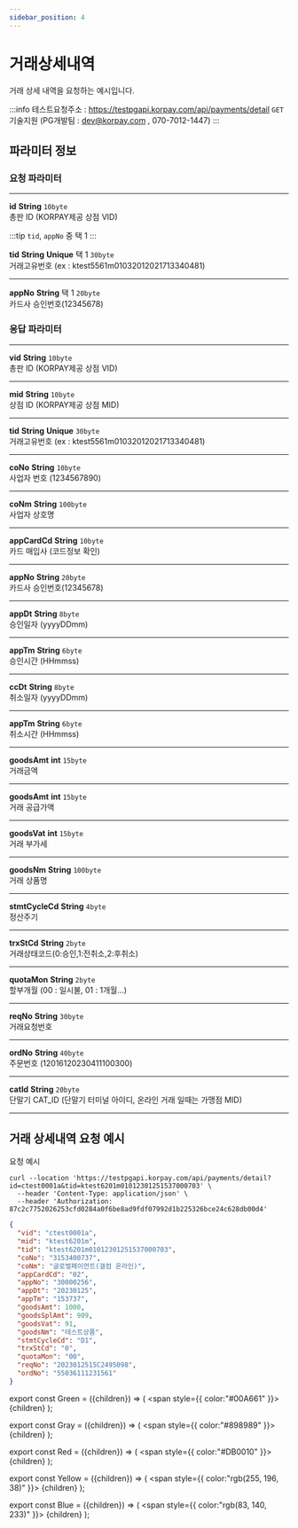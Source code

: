 ```yaml
---
sidebar_position: 4
---
```


# 거래상세내역

거래 상세 내역을 요청하는 예시입니다. 

:::info
테스트요청주소 : https://testpgapi.korpay.com/api/payments/detail <Green>`GET`</Green> <br/>
기술지원 (PG개발팀 : dev@korpay.com , 070-7012-1447)
:::
## 파라미터 정보


### 요청 파라미터
---
**id** <Green>**String**</Green> <Gray>`10byte`</Gray><br/>
총판 ID (KORPAY제공 상점 VID)


:::tip
`tid`, `appNo` 중 택 1
:::

**tid** <Green>**String**</Green> <Yellow>**Unique**</Yellow> <Red>택 1</Red> <Gray>`30byte`</Gray><br/>
거래고유번호 (ex : ktest5561m01032012021713340481)

---
**appNo** <Green>**String**</Green> <Red>택 1</Red> <Gray>`20byte`</Gray><br/>
카드사 승인번호(12345678)


### 응답 파라미터
---
**vid** <Green>**String**</Green> <Gray>`10byte`</Gray><br/>
총판 ID (KORPAY제공 상점 VID)

---
**mid** <Green>**String**</Green> <Gray>`10byte`</Gray><br/>
상점 ID (KORPAY제공 상점 MID)

---
**tid** <Green>**String**</Green> <Yellow>**Unique**</Yellow> <Gray>`30byte`</Gray><br/>
거래고유번호 (ex : ktest5561m01032012021713340481)

---
**coNo** <Green>**String**</Green> <Gray>`10byte`</Gray><br/>
사업자 번호 (1234567890)

---
**coNm** <Green>**String**</Green> <Gray>`100byte`</Gray><br/>
사업자 상호명

---
**appCardCd** <Green>**String**</Green> <Gray>`10byte`</Gray><br/>
카드 매입사 (코드정보 확인)

---
**appNo** <Green>**String**</Green> <Gray>`20byte`</Gray><br/>
카드사 승인번호(12345678)

---
**appDt** <Green>**String**</Green> <Gray>`8byte`</Gray><br/>
승인일자 (yyyyDDmm)

---
**appTm** <Green>**String**</Green> <Gray>`6byte`</Gray><br/>
승인시간 (HHmmss)

---
**ccDt** <Green>**String**</Green> <Gray>`8byte`</Gray><br/>
취소일자 (yyyyDDmm)

---
**appTm** <Green>**String**</Green> <Gray>`6byte`</Gray><br/>
취소시간 (HHmmss)

---
**goodsAmt** <Blue>**int**</Blue> <Gray>`15byte`</Gray><br/>
거래금액

---
**goodsAmt** <Blue>**int**</Blue> <Gray>`15byte`</Gray><br/>
거래 공급가액

---
**goodsVat** <Blue>**int**</Blue> <Gray>`15byte`</Gray><br/>
거래 부가세

---
**goodsNm** <Green>**String**</Green> <Gray>`100byte`</Gray><br/>
거래 상품명

---
**stmtCycleCd** <Green>**String**</Green> <Gray>`4byte`</Gray><br/>
정산주기

---
**trxStCd** <Green>**String**</Green> <Gray>`2byte`</Gray><br/>
거래상태코드(0:승인,1:전취소,2:후취소)

---
**quotaMon** <Green>**String**</Green> <Gray>`2byte`</Gray><br/>
할부개월 (00 : 일시불, 01 : 1개월...)

---
**reqNo** <Green>**String**</Green> <Gray>`30byte`</Gray><br/>
거래요청번호

---
**ordNo** <Green>**String**</Green> <Gray>`40byte`</Gray><br/>
주문번호 (12016120230411100300)

---
**catId** <Green>**String**</Green> <Gray>`20byte`</Gray><br/>
단말기 CAT_ID (단말기 터미널 아이디, 온라인 거래 일때는 가맹점 MID)

---


## 거래 상세내역 요청 예시

요청 예시

```shell title="요청예시"
curl --location 'https://testpgapi.korpay.com/api/payments/detail?id=ctest0001a&tid=ktest6201m01012301251537000703' \
  --header 'Content-Type: application/json' \
  --header 'Authorization: 87c2c7752026253cfd0284a0f6be8ad9fdf07992d1b225326bce24c628db00d4'
```


```json title="응답예시"
{
  "vid": "ctest0001a",
  "mid": "ktest6201m",
  "tid": "ktest6201m01012301251537000703",
  "coNo": "3153400737",
  "coNm": "글로벌페이먼트(갤컴 온라인)",
  "appCardCd": "02",
  "appNo": "30000256",
  "appDt": "20230125",
  "appTm": "153737",
  "goodsAmt": 1000,
  "goodsSplAmt": 909,
  "goodsVat": 91,
  "goodsNm": "테스트상품",
  "stmtCycleCd": "D1",
  "trxStCd": "0",
  "quotaMon": "00",
  "reqNo": "2023012515C2495098",
  "ordNo": "55036111231561"
}
```

export const Green = ({children}) => (
<span
style={{
color:"#00A661"
}}>
{children}
</span>
);

export const Gray = ({children}) => (
<span
style={{
color:"#898989"
}}>
{children}
</span>
);

export const Red = ({children}) => (
<span
style={{
color:"#DB0010"
}}>
{children}
</span>
);

export const Yellow = ({children}) => (
<span
style={{
color:"rgb(255, 196, 38)"
}}>
{children}
</span>
);

export const Blue = ({children}) => (
<span
style={{
color:"rgb(83, 140, 233)"
}}>
{children}
</span>
);
